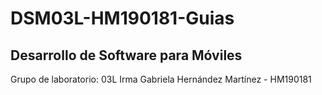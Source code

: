 # DSM03L-HM190181-Guias
## Desarrollo de Software para Móviles
Grupo de laboratorio: 03L
Irma Gabriela Hernández Martínez - HM190181
